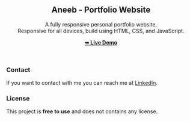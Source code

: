 <div align="center">

  <h2 align="center">Aneeb - Portfolio Website</h2>

A fully responsive personal portfolio website, <br />Responsive for all devices, build using HTML, CSS, and JavaScript.

<a target="_blank" href="https://aneebportfoliohtml.netlify.app/"><strong>➥ Live Demo</strong></a>

</div>

<br />

### Contact

If you want to contact with me you can reach me at [LinkedIn](https://www.linkedin.com/in/aneebshahid27/).

### License

This project is **free to use** and does not contains any license.
